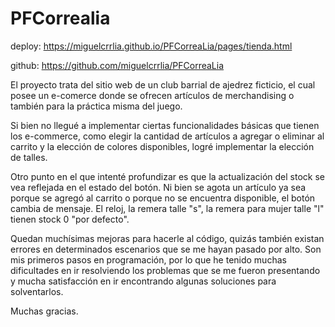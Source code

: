 # PFCorrealia
deploy: https://miguelcrrlia.github.io/PFCorreaLia/pages/tienda.html

github: https://github.com/miguelcrrlia/PFCorreaLia

El proyecto trata del sitio web de un club barrial de ajedrez ficticio, el cual posee un e-comerce donde se ofrecen artículos de merchandising o también para la práctica misma del juego.

Si bien no llegué a implementar ciertas funcionalidades básicas que tienen los e-commerce, como elegir la cantidad de artículos a agregar o eliminar al carrito y la elección de colores disponibles, logré implementar la elección de talles.

Otro punto en el que intenté profundizar es que la actualización del stock se vea reflejada en el estado del botón. Ni bien se agota un artículo ya sea porque se agregó al carrito o porque no se encuentra disponible, el botón cambia de mensaje. El reloj, la remera talle "s", la remera para mujer talle "l" tienen stock 0 "por defecto".

Quedan muchísimas mejoras para hacerle al código, quizás también existan errores en determinados escenarios que se me hayan pasado por alto. Son mis primeros pasos en programación, por lo que he tenido muchas dificultades en ir resolviendo los problemas que se me fueron presentando y mucha satisfacción en ir encontrando algunas soluciones para solventarlos.

Muchas gracias. 